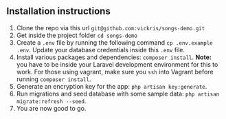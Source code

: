 ## Installation instructions
1. Clone the repo via this url `git@github.com:vickris/songs-demo.git`
2. Get inside the project folder `cd songs-demo`
3. Create a `.env` file by running the following command `cp .env.example .env`. Update your database credentials inside this `.env` file.
4. Install various packages and dependencies: `composer install`. **Note:** you have to be inside your Laravel development environment for this to work. For those using vagrant, make sure you `ssh` into Vagrant before running `composer install`.
5. Generate an encryption key for the app: `php artisan key:generate`.
6. Run migrations and seed database with some sample data: `php artisan migrate:refresh --seed`.
7. You are now good to go.

